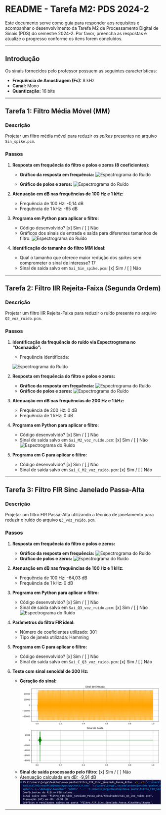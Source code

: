 # README - Tarefa M2: PDS 2024-2

Este documento serve como guia para responder aos requisitos e acompanhar o desenvolvimento da Tarefa M2 de Processamento Digital de Sinais (PDS) do semestre 2024-2. Por favor, preencha as respostas e atualize o progresso conforme os itens forem concluídos.

---

## **Introdução**
Os sinais fornecidos pelo professor possuem as seguintes características:
- **Frequência de Amostragem (Fs):** 8 kHz
- **Canal:** Mono
- **Quantização:** 16 bits

---

## **Tarefa 1: Filtro Média Móvel (MM)**

### **Descrição**
Projetar um filtro média móvel para reduzir os *spikes* presentes no arquivo `Sin_spike.pcm`.

### **Passos**
1. **Resposta em frequência do filtro e polos e zeros (8 coeficientes):**
   - **Gráfico da resposta em frequência:** 
      ![Espectrograma do Ruído](/MM/Resultados/Resposta_Frequencia/Resposta_Frequencia_Filtro_8.png)

   - **Gráfico de polos e zeros:** 
      ![Espectrograma do Ruído](/MM/Resultados/Polos_Zeros/Polos_Zeros_Filtro_8.png)

2. **Atenuação em dB nas frequências de 100 Hz e 1 kHz:**
   - Frequência de 100 Hz: -0,14 dB
   - Frequência de 1 kHz: -65 dB

3. **Programa em Python para aplicar o filtro:**
   - Código desenvolvido? [x] Sim / [ ] Não
   - Gráficos dos sinais de entrada e saída para diferentes tamanhos de filtro: 
         ![Espectrograma do Ruído](/MM/Resultados/Entrada_Saida/Entrada_Saida_Filtro_17.png)
4. **Identificação do tamanho do filtro MM ideal:**
   - Qual o tamanho que oferece maior redução dos *spikes* sem comprometer o sinal de interesse? 
   17
   - Sinal de saída salvo em `Sai_Sin_spike.pcm`: [x] Sim / [ ] Não

---

## **Tarefa 2: Filtro IIR Rejeita-Faixa (Segunda Ordem)**

### **Descrição**
Projetar um filtro IIR Rejeita-Faixa para reduzir o ruído presente no arquivo `Q2_voz_ruido.pcm`.

### **Passos**
1. **Identificação da frequência do ruído via Espectrograma no “Ocenaudio”:**
   - Frequência identificada:

   ![Espectrograma do Ruído](/IIR_Rejeita_Faixa/Espectrograma%20do%20Ocenaudio.png)

2. **Resposta em frequência do filtro e polos e zeros:**
   - **Gráfico da resposta em frequência:** 
      ![Espectrograma do Ruído](/IIR_Rejeita_Faixa/Reultados/resposta_frequencia.png)
   - **Gráfico de polos e zeros:**
      ![Espectrograma do Ruído](/IIR_Rejeita_Faixa/Reultados/polos_zeros.png)
3. **Atenuação em dB nas frequências de 200 Hz e 1 kHz:**
   - Frequência de 200 Hz: 0 dB
   - Frequência de 1 kHz: 0 dB

4. **Programa em Python para aplicar o filtro:**
   - Código desenvolvido? [x] Sim / [ ] Não
   - Sinal de saída salvo em `Sai_M2_voz_ruido.pcm`: [x] Sim / [ ] Não
   ![Espectrograma do Ruído](/IIR_Rejeita_Faixa/Reultados/sinais_entrada_saida.png)

5. **Programa em C para aplicar o filtro:**
   - Código desenvolvido? [x] Sim / [ ] Não
   - Sinal de saída salvo em `Sai_C_M2_voz_ruido.pcm`: [x] Sim / [ ] Não

---

## **Tarefa 3: Filtro FIR Sinc Janelado Passa-Alta**

### **Descrição**
Projetar um filtro FIR Passa-Alta utilizando a técnica de janelamento para reduzir o ruído do arquivo `Q3_voz_ruido.pcm`.

### **Passos**
1. **Resposta em frequência do filtro e polos e zeros:**
   - **Gráfico da resposta em frequência:** 
      ![Espectrograma do Ruído](/filtro_FIR_Sinc_janelado_Passa_Alta/Resultados%20Voz%20com%20Ruido/resposta_frequencia_fir.png)
   - **Gráfico de polos e zeros:** 
      ![Espectrograma do Ruído](/filtro_FIR_Sinc_janelado_Passa_Alta/Resultados%20Voz%20com%20Ruido/polos_zeros_fir.png)
2. **Atenuação em dB nas frequências de 100 Hz e 1 kHz:**
   - Frequência de 100 Hz: -64,03 dB
   - Frequência de 1 kHz: 0 dB

3. **Programa em Python para aplicar o filtro:**
   - Código desenvolvido? [x] Sim / [ ] Não
   - Sinal de saída salvo em `Sai_Q3_voz_ruido.pcm`: [x] Sim / [ ] Não
         ![Espectrograma do Ruído](/filtro_FIR_Sinc_janelado_Passa_Alta/Resultados%20Voz%20com%20Ruido/sinais_entrada_saida.png)
4. **Parâmetros do filtro FIR ideal:**
   - Número de coeficientes utilizado: 301
   - Tipo de janela utilizada: Hamming

5. **Programa em C para aplicar o filtro:**
   - Código desenvolvido? [x] Sim / [ ] Não
   - Sinal de saída salvo em `Sai_C_Q3_voz_ruido.pcm`: [x] Sim / [ ] Não


6. **Teste com sinal senoidal de 200 Hz:**
   - **Geração do sinal:** 
         ![Espectrograma do Ruído](filtro_FIR_Sinc_janelado_Passa_Alta/Resultados%20Seno%20de%20200Hz/sinais_entrada_saida.png)
   - **Sinal de saída processado pelo filtro:** [x] Sim / [ ] Não
   - Atenuação calculada em dB: -9,91 dB
            ![Espectrograma do Ruído](filtro_FIR_Sinc_janelado_Passa_Alta/Resultados%20Seno%20de%20200Hz/Captura%20de%20pantalla%202024-11-16%20155423.png) 

---

